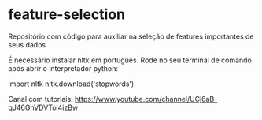 # feature-selection
Repositório com código para auxiliar na seleção de features importantes de seus dados

É necessário instalar nltk em português.
Rode no seu terminal de comando após abrir o interpretador python:

import nltk
nltk.download('stopwords')

Canal com tutoriais: https://www.youtube.com/channel/UCj6aB-qJ46GhVDVTol4izBw
